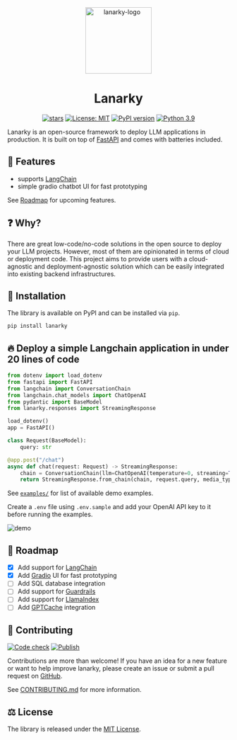 <div align="center">

<img src="assets/logo.png" alt="lanarky-logo" width="150">

<h1> Lanarky </h1>

[![stars](https://img.shields.io/github/stars/ajndkr/lanarky)](https://github.com/ajndkr/lanarky/stargazers)
[![License: MIT](https://img.shields.io/badge/License-MIT-yellow.svg)](https://github.com/ajndkr/lanarky/blob/main/LICENSE)
[![PyPI version](https://badge.fury.io/py/lanarky.svg)](https://pypi.org/project/lanarky/)
[![Python 3.9](https://img.shields.io/badge/python-3.9-blue.svg)](https://www.python.org/downloads/release/python-3916/)

</div>

Lanarky is an open-source framework to deploy LLM applications in production. It is built on top of [FastAPI](https://github.com/tiangolo/fastapi)
and comes with batteries included.

## 🚀 Features

- supports [LangChain](https://github.com/hwchase17/langchain)
- simple gradio chatbot UI for fast prototyping

See [Roadmap](#-roadmap) for upcoming features.

## ❓ Why?

There are great low-code/no-code solutions in the open source to deploy your LLM projects. However,
most of them are opinionated in terms of cloud or deployment code. This project aims to provide users
with a cloud-agnostic and deployment-agnostic solution which can be easily integrated into existing
backend infrastructures.

## 💾 Installation

The library is available on PyPI and can be installed via `pip`.

```bash
pip install lanarky
```

## 🔥 Deploy a simple Langchain application in under 20 lines of code

```python
from dotenv import load_dotenv
from fastapi import FastAPI
from langchain import ConversationChain
from langchain.chat_models import ChatOpenAI
from pydantic import BaseModel
from lanarky.responses import StreamingResponse

load_dotenv()
app = FastAPI()

class Request(BaseModel):
    query: str

@app.post("/chat")
async def chat(request: Request) -> StreamingResponse:
    chain = ConversationChain(llm=ChatOpenAI(temperature=0, streaming=True), verbose=True)
    return StreamingResponse.from_chain(chain, request.query, media_type="text/event-stream")
```

See [`examples/`](https://github.com/ajndkr/lanarky/blob/main/examples/README.md) for list of available demo examples.

Create a `.env` file using `.env.sample` and add your OpenAI API key to it
before running the examples.

![demo](https://raw.githubusercontent.com/ajndkr/lanarky/main/assets/demo.gif)

## 📍 Roadmap

- [x] Add support for [LangChain](https://github.com/hwchase17/langchain)
- [x] Add [Gradio](https://github.com/gradio-app/gradio) UI for fast prototyping
- [ ] Add SQL database integration
- [ ] Add support for [Guardrails](https://github.com/ShreyaR/guardrails)
- [ ] Add support for [LlamaIndex](https://github.com/jerryjliu/llama_index)
- [ ] Add [GPTCache](https://github.com/zilliztech/GPTCache) integration

## 🤝 Contributing

[![Code check](https://github.com/ajndkr/lanarky/actions/workflows/code-check.yaml/badge.svg)](https://github.com/ajndkr/lanarky/actions/workflows/code-check.yaml)
[![Publish](https://github.com/ajndkr/lanarky/actions/workflows/publish.yaml/badge.svg)](https://github.com/ajndkr/lanarky/actions/workflows/publish.yaml)

Contributions are more than welcome! If you have an idea for a new feature or want to help improve lanarky,
please create an issue or submit a pull request on [GitHub](https://github.com/ajndkr/lanarky).

See [CONTRIBUTING.md](./CONTRIBUTING.md) for more information.

## ⚖️ License

The library is released under the [MIT License](https://github.com/ajndkr/lanarky/blob/main/LICENSE).

